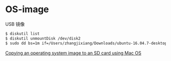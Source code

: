 # OS-image

USB 镜像
```bash
$ diskutil list
$ diskutil unmountDisk /dev/disk2
$ sudo dd bs=1m if=/Users/zhangjixiang/Downloads/ubuntu-16.04.7-desktop-amd64.iso of=/dev/rdisk2; sync
```

[Copying an operating system image to an SD card using Mac OS](https://www.raspberrypi.org/documentation/installation/installing-images/mac.md)